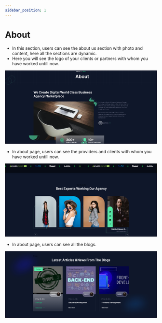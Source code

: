 ```yaml
---
sidebar_position: 1
---
```


# About

- In this section, users can see the about us section with photo and content, here all the sections are dynamic.
- Here you will see the logo of your clients or partners with whom you have worked untill now.

![About](../img/about_1.png)

- In about page, users can see the providers and clients with whom you have worked untill now.

![About](../img/about_2.png)

- In about page, users can see all the blogs.

![About](../img/about_3.png)
